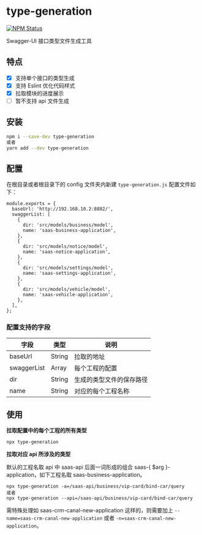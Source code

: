# type-generation
[![NPM Status](https://img.shields.io/npm/v/type-generation.svg)](https://www.npmjs.com/package/type-generation)

Swagger-UI 接口类型文件生成工具

## 特点
- [x] 支持单个接口的类型生成
- [x] 支持 Eslint 优化代码样式
- [x] 拉取模块的进度展示
- [ ] 暂不支持 api 文件生成
## 安装

```sh
npm i --save-dev type-generation
或者
yarn add --dev type-generation
```

## 配置

在根目录或者根目录下的 config 文件夹内新建 `type-generation.js` 配置文件如下：
```
module.exports = {
  baseUrl: 'http://192.168.10.2:8882/',
  swaggerList: [
    {
      dir: 'src/models/business/model',
      name: 'saas-business-application',
    },
    {
      dir: 'src/models/notice/model',
      name: 'saas-notice-application',
    },
    {
      dir: 'src/models/settings/model',
      name: 'saas-settings-application',
    },
    {
      dir: 'src/models/vehicle/model',
      name: 'saas-vehicle-application',
    },
  ],
};
```

### 配置支持的字段
  | 字段        | 类型   | 说明                     |
  | ----------- | ------ | ------------------------ |
  | baseUrl     | String | 拉取的地址               |
  | swaggerList | Array  | 每个工程的配置           |
  | dir         | String | 生成的类型文件的保存路径 |
  | name        | String | 对应的每个工程名称       |

## 使用

**拉取配置中的每个工程的所有类型**
```
npx type-generation
```
**拉取对应 api 所涉及的类型**

默认的工程名取 api 中 saas-api 后面一词形成的组合 saas-{ $arg }-application，如下工程名取 saas-business-application。
```
npx type-generation -a=/saas-api/business/vip-card/bind-car/query
或者
npx type-generation --api=/saas-api/business/vip-card/bind-car/query
```

需特殊处理如 saas-crm-canal-new-application 这样的，则需要加上 `--name=saas-crm-canal-new-application` 或者 `-n=saas-crm-canal-new-application`。
